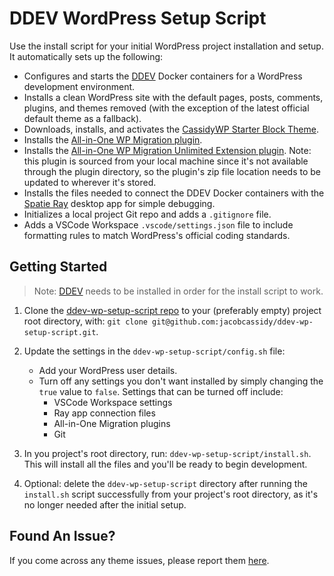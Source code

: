 # DDEV WordPress Setup Script

Use the install script for your initial WordPress project installation and setup. It automatically sets up the following:

- Configures and starts the [DDEV](https://ddev.com/) Docker containers for a WordPress development environment.
- Installs a clean WordPress site with the default pages, posts, comments, plugins, and themes removed (with the exception of the latest official default theme as a fallback).
- Downloads, installs, and activates the [CassidyWP Starter Block Theme](https://github.com/jacobcassidy/cassidywp-starter-block-theme).
- Installs the [All-in-One WP Migration plugin](https://wordpress.org/plugins/all-in-one-wp-migration/).
- Installs the [All-in-One WP Migration Unlimited Extension plugin](https://servmask.com/products/unlimited-extension). Note: this plugin is sourced from your local machine since it's not available through the plugin directory, so the plugin's zip file location needs to be updated to wherever it's stored.
- Installs the files needed to connect the DDEV Docker containers with the [Spatie Ray](https://myray.app/) desktop app for simple debugging.
- Initializes a local project Git repo and adds a `.gitignore` file.
- Adds a VSCode Workspace `.vscode/settings.json` file to include formatting rules to match WordPress's official coding standards.

## Getting Started

> Note: [DDEV](https://ddev.com/) needs to be installed in order for the install script to work.

1. Clone the [ddev-wp-setup-script repo](https://github.com/jacobcassidy/ddev-wp-setup-script) to your (preferably empty) project root directory, with: `git clone git@github.com:jacobcassidy/ddev-wp-setup-script.git`.

2. Update the settings in the `ddev-wp-setup-script/config.sh` file:

   - Add your WordPress user details.
   - Turn off any settings you don't want installed by simply changing the `true` value to `false`. Settings that can be turned off include:
     - VSCode Workspace settings
     - Ray app connection files
     - All-in-One Migration plugins
     - Git

3. In you project's root directory, run: `ddev-wp-setup-script/install.sh`. This will install all the files and you'll be ready to begin development.

4. Optional: delete the `ddev-wp-setup-script` directory after running the `install.sh` script successfully from your project's root directory, as it's no longer needed after the initial setup.

## Found An Issue?

If you come across any theme issues, please report them [here](https://github.com/jacobcassidy/ddev-wp-setup-script/issues).
